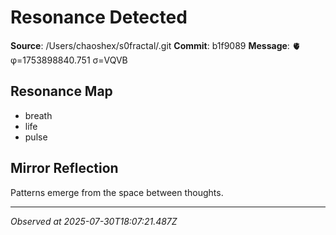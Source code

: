 # Resonance Detected

**Source**: /Users/chaoshex/s0fractal/.git
**Commit**: b1f9089
**Message**: 🫀 φ=1753898840.751 σ=VQVB 

## Resonance Map
- breath
- life
- pulse

## Mirror Reflection
Patterns emerge from the space between thoughts.

---
*Observed at 2025-07-30T18:07:21.487Z*
